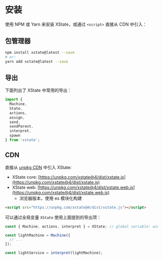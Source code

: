 # 安装

使用 NPM 或 Yarn 来安装 XState，或通过 `<script>` 直接从 CDN 中引入：

## 包管理器

```bash
npm install xstate@latest --save
# or:
yarn add xstate@latest --save
```

## 导出

下面列出了 XState 中常用的导出：

```js {2-9}
import {
  Machine,
  State,
  actions,
  assign,
  send,
  sendParent,
  interpret,
  spawn
} from 'xstate';
```

## CDN

直接从 [unpkg CDN](https://unpkg.com/xstate@4/dist/) 中引入 XState:

- XState core: [https://unpkg.com/xstate@4/dist/xstate.js](https://unpkg.com/xstate@4/dist/xstate.js)
- XState web: [https://unpkg.com/xstate@4/dist/xstate.web.js](https://unpkg.com/xstate@4/dist/xstate.web.js)
  - 浏览器版本，使用 es 模块化构建

```html
<script src="https://unpkg.com/xstate@4/dist/xstate.js"></script>
```

可以通过全局变量 `XState` 使用上面提到的导出项：

```js
const { Machine, actions, interpret } = XState; // global variable: window.XState

const lightMachine = Machine({
  // ...
});

const lightService = interpret(lightMachine);
```
